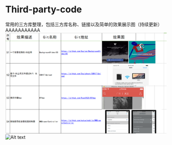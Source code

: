 ﻿# Third-party-code
常用的三方库整理，包括三方库名称、链接以及简单的效果展示图（持续更新）AAAAAAAAAAA
![image](https://github.com/18220560799/Third-party-code/raw/master/Screenshots/1.png)
![Alt text](https://github.com/yudong_Li/Third-party-codet/raw/QWQ2W/Screenshots/1.png)
